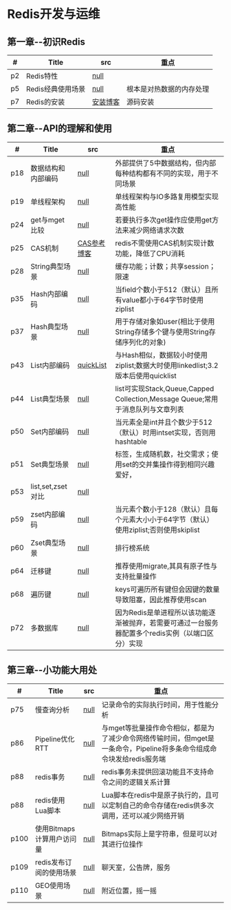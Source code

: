 # Redis开发与运维

## 第一章--初识Redis
|  #  |      Title     |   src   |  重点                
|-----|----------------|---------------|-------------
|p2|Redis特性|[null](https://www.baidu.com)|
|p5|Redis经典使用场景|[null](https://www.baidu.com)|根本是对热数据的内存处理
|p7|Redis的安装|[安装博客](https://i.cnblogs.com/EditPosts.aspx?postid=9050938)|源码安装


## 第二章--API的理解和使用
|  #  |      Title     |   src   |  重点                
|-----|----------------|---------------|-------------
|p18|数据结构和内部编码|[null](https://www.baidu.com)|外部提供了5中数据结构，但内部每种结构都有不同的实现，用于不同场景
|p19|单线程架构|[null](https://www.baidu.com)|单线程架构与IO多路复用模型实现高性能
|p24|get与mget比较|[null](https://www.baidu.com)|若要执行多次get操作应使用get方法来减少网络请求次数
|p25|CAS机制|[CAS参考博客](https://www.cnblogs.com/myopensource/p/8177074.html)|redis不需使用CAS机制实现计数功能，降低了CPU消耗
|p28|String典型场景|[null](https://www.baidu.com)|缓存功能；计数；共享session；限速
|p35|Hash内部编码|[null](https://www.baidu.com)|当field个数小于512（默认）且所有value都小于64字节时使用ziplist
|p37|Hash典型场景|[null](https://www.baidu.com)|用于存储对象如user(相比于使用String存储多个键与使用String存储序列化的对象)
|p43|List内部编码|[quickList](https://matt.sh/redis-quicklist)|与Hash相似，数据较小时使用ziplist;数据大时使用linkedlist;3.2版本后使用quicklist
|p44|List典型场景|[null](https://www.baidu.com)|list可实现Stack,Queue,Capped Collection,Message Queue;常用于消息队列与文章列表
|p50|Set内部编码|[null](https://www.baidu.com)|当元素全是int并且个数少于512（默认）时用intset实现，否则用hashtable
|p51|Set典型场景|[null](https://www.baidu.com)|标签，生成随机数，社交需求；使用set的交并集操作得到相同兴趣爱好，
|p53|list,set,zset对比|[null](https://www.baidu.com)|
|p59|zset内部编码|[null](https://www.baidu.com)|当元素个数小于128（默认）且每个元素大小小于64字节（默认）使用ziplist;否则使用skiplist
|p60|Zset典型场景|[null](https://www.baidu.com)|排行榜系统
|p64|迁移键|[null](https://www.baidu.com)|推荐使用migrate,其具有原子性与支持批量操作
|p68|遍历键|[null](https://www.baidu.com)|keys可遍历所有键但会因键的数量导致阻塞，因此推荐使用scan
|p72|多数据库|[null](https://www.baidu.com)|因为Redis是单进程所以该功能逐渐被抛弃，若需要可通过一台服务器配置多个redis实例（以端口区分）实现

## 第三章--小功能大用处
|  #  |      Title     |   src   |  重点                
|-----|----------------|---------------|-------------
|p75|慢查询分析|[null](https://www.baidu.com)|记录命令的实际执行时间，用于性能分析
|p86|Pipeline优化RTT|[null](https://www.baidu.com)|与mget等批量操作命令相似，都是为了减少命令网络传输时间，但mget是一条命令，Pipeline将多条命令组成命令块发给redis服务端
|p88|redis事务|[null](https://www.baidu.com)|redis事务未提供回滚功能且不支持命令之间的逻辑关系计算
|p88|redis使用Lua脚本|[null](https://www.baidu.com)|Lua脚本在redis中是原子执行的，且可以定制自己的命令存储在redis供多次调用，还可以减少网络开销
|p100|使用Bitmaps计算用户访问量|[null](https://www.baidu.com)|Bitmaps实际上是字符串，但是可以对其进行位操作
|p109|redis发布订阅的使用场景|[null](https://www.baidu.com)|聊天室，公告牌，服务
|p110|GEO使用场景|[null](https://www.baidu.com)|附近位置，摇一摇







